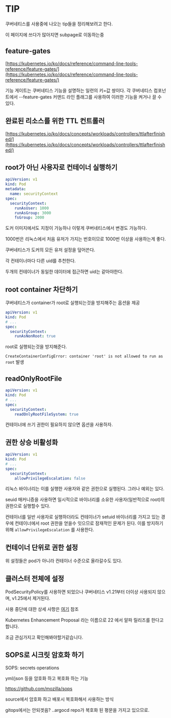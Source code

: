 # TIP

쿠버네티스를 사용중에 나오는 tip들을 정리해보려고 한다.

이 페이지에 쓰다가 많아지면 subpage로 이동하는중

## feature-gates

[https://kubernetes.io/ko/docs/reference/command-line-tools-reference/feature-gates/](https://kubernetes.io/ko/docs/reference/command-line-tools-reference/feature-gates/)

기능 게이트는 쿠버네티스 기능을 설명하는 일련의 키=값 쌍이다. 각 쿠버네티스 컴포넌트에서 --feature-gates 커맨드 라인 플래그를 사용하여 이러한 기능을 켜거나 끌 수 있다.

## 완료된 리소스를 위한 TTL 컨트롤러

[https://kubernetes.io/ko/docs/concepts/workloads/controllers/ttlafterfinished/](https://kubernetes.io/ko/docs/concepts/workloads/controllers/ttlafterfinished/)

## root가 아닌 사용자로 컨테이너 실행하기

```yml
apiVersion: v1
kind: Pod
metadata:
  name: securityContext
spec:
  securityContext:
    runAsUser: 1000
    runAsGroup: 3000
    fsGroup: 2000
```

도커 이미지에서도 지정이 가능하나 이렇게 쿠버네티스에서 변경도 가능하다.

1000번은 리눅스에서 처음 유저가 가지는 번호이므로 1000번 이상을 사용하는게 좋다.

쿠버네티스가 도커의 모든 유저 설정을 덮어쓴다.

각 컨테이너마다 다른 uid를 추천한다.

두개의 컨테이너가 동일한 데이터에 접근하면 uid는 같아야한다.

## root container 차단하기

쿠버네티스가 container가 root로 실행되는것을 방지해주는 옵션을 제공

```yml
apiVersion: v1
kind: Pod
# ...
spec:
  securityContext:
    runAsNonRoot: true
```

root로 실행되는것을 방지해준다.

`CreateContainerConfigError: container 'root' is not allowed to run as root` 발생

## readOnlyRootFile

```yml
apiVersion: v1
kind: Pod
# ...
spec:
  securityContext:
    readOnlyRootFileSystem: true
```

컨테이너에 쓰기 권한이 필요하지 않으면 옵션을 사용하자.

## 권한 상승 비활성화

```yml
apiVersion: v1
kind: Pod
# ...
spec:
  securityContext:
    allowPrivilegeEscalation: false
```

리눅스 바이너리는 이를 실행한 사용자와 같은 권한으로 실행된다. 그러나 예외는 있다.

seuid 매커니증을 사용하면 일시적으로 바이너리를 소유한 사용자(일반적으로 root)의 권한으로 실행할수 있다.

컨테이너를 일반 사용자로 실행하더라도 컨테이너가 setuid 바이너리를 가지고 있는 경우에 컨테이너에서 root 권한을 얻을수 잇으므로 잠재적인 문제가 된다. 이를 방지하기위해 `allowPrivilegeEscalation` 를 사용한다.

## 컨테이너 단위로 권한 설정

위 설정들은 pod가 아니라 컨테이너 수준으로 올라갈수도 있다.

## 클러스터 전체에 설정

PodSecurityPolicy를 사용하면 되었으나 쿠버네티스 v1.21부터 더이상 사용되지 않으며, v1.25에서 제거된다.

사용 중단에 대한 상세 사항은 [여기](https://kubernetes.io/blog/2021/04/06/podsecuritypolicy-deprecation-past-present-and-future/) 참조

Kubernetes Enhancement Proposal 라는 이름으로 22 에서 알파 릴리즈를 한다고 합니다.

조금 관심가지고 확인해봐야할거같습니다.

## SOPS로 시크릿 암호화 하기

SOPS: secrets operations

yml/json 등을 암호화 하고 복호화 하는 기능

<https://github.com/mozilla/sops>

source에서 암호화 하고 배포시 복호화해서 사용하는 방식

gitops에서는 안되겟음? ..argocd repo가 복호화 된 평문을 가지고 있으므로.
